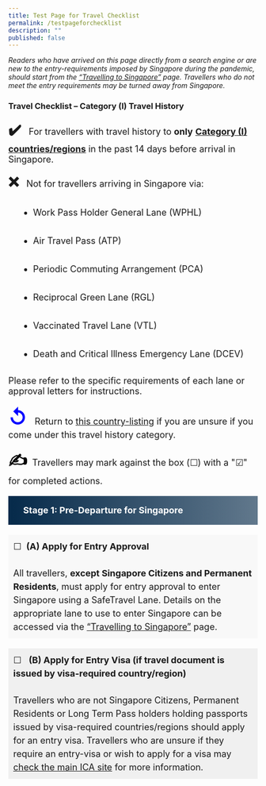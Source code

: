 ```yaml
---
title: Test Page for Travel Checklist
permalink: /testpageforchecklist
description: ""
published: false
---
```

<i>Readers who have arrived on this page directly from a search engine or are new to the entry-requirements imposed by Singapore during the pandemic, should start from the <a href="/arriving/overview" target="_blank" >“Travelling to Singapore”</a> page. Travellers who do not meet the entry requirements may be turned away from Singapore. </i>

### Travel Checklist – Category (I) Travel History


<p style="font-size:18px;"><span style="font-size:28px;"><b>&#10004;&#65039;</b></span> &nbsp; For travellers with travel history to <b>only</b> <a href="/shn-and-swab-summary" target="_blank"><b>Category (I) countries/regions</b></a> in the past 14 days before arrival in Singapore.</p>

<p style="font-size:18px;"><span style="font-size:28px;"><b>&#10060;</b></span> &nbsp; Not for travellers arriving in Singapore via: </p>
<ol style="margin-top:30px; margin-bottom:20px; font-size:18px; list-style-type:disc; padding-left:50px;">
	<li style="margin-top:10px; margin-bottom:30px; font-size:18px; line-height:1.5;">Work Pass Holder General Lane (WPHL)</li>
		<li style="margin-top:10px; margin-bottom:30px; font-size:18px; line-height:1.5;">Air Travel Pass (ATP)</li>
		<li style="margin-top:10px; margin-bottom:30px; font-size:18px; line-height:1.5;">Periodic Commuting Arrangement (PCA)</li>
		<li style="margin-top:10px; margin-bottom:30px; font-size:18px; line-height:1.5;">Reciprocal Green Lane (RGL)</li>
		<li style="margin-top:10px; margin-bottom:30px; font-size:18px; line-height:1.5;">Vaccinated Travel Lane (VTL)</li>
		<li style="margin-top:10px; margin-bottom:30px; font-size:18px; line-height:1.5;">Death and Critical Illness Emergency Lane (DCEV)</li>
	</ol>
<p style="font-size:18px;">Please refer to the specific requirements of each lane or approval letters for instructions.</p>

<p  style="font-size:18px;"><span style="color:blue; font-size:40px;"><b>&#8634;</b></span> &nbsp; Return to <a href="/shn-and-swab-summary" target="_blank">this country-listing</a> if you are unsure if you come under this travel history category. </p>

<p  style="font-size:18px;"><span style="color:black; font-size:32px;"><b>&#9997;</b></span> &nbsp;Travellers may mark against the box (&#9744;) with a  "&#9745;"  for completed actions.</p>

<div style="background: linear-gradient(90deg, #072b4b, #61788c); border-left:10px #072b4b solid; color: #FFFFFF; font-size: 18px; line-height: 28px; padding: 15px 20px 15px 20px;	margin: 20px 0px 20px 0px;"><b>Stage 1: Pre-Departure for Singapore</b></div>
<p style="padding:10px; margin-bottom:20px; line-height:1.5; background-color:#f8f8f8; font-size:18px;">&#9744;  &nbsp;<b>(A) Apply for Entry Approval</b><br><br>
All travellers, <b>except Singapore Citizens and Permanent Residents</b>, must apply for entry approval to enter Singapore using a SafeTravel Lane. Details on the appropriate lane to use to enter Singapore can be accessed via the <a href="/arriving/overview" target="_blank" >“Travelling to Singapore”</a> page.</p>
<p style="padding: 10px; margin: 20px 0px 20px 0px; line-height:1.5; background:#f0f0f0; font-size:18px;">&#9744; &nbsp; <b>(B) Apply for Entry Visa (if travel document is issued by visa-required country/region)</b><br><br>
Travellers who are not Singapore Citizens, Permanent Residents or Long Term Pass holders holding passports issued by visa-required countries/regions should apply for an entry visa. Travellers who are unsure if they require an entry-visa or wish to apply for a visa may <a href="https://www.ica.gov.sg/enter-depart/entry_requirements/visa_requirements" target="_blank">check the main ICA site</a> for more information.</p>